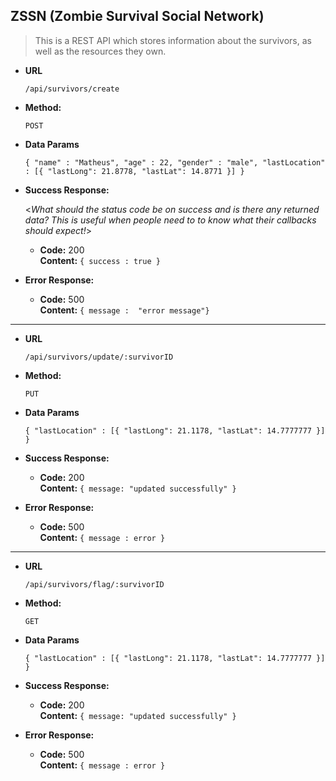**ZSSN (Zombie Survival Social Network)**
----
> This is a REST API which stores information about the survivors, as well as the resources they own.

* **URL**

  `/api/survivors/create`

* **Method:**
  
  `POST`
  
* **Data Params**

  `{
  "name" : "Matheus",
  "age" : 22,
  "gender" : "male",
  "lastLocation" : [{
    "lastLong": 21.8778,
    "lastLat": 14.8771
  }]
}`

* **Success Response:**
  
  <_What should the status code be on success and is there any returned data? This is useful when people need to to know what their callbacks should expect!_>

  * **Code:** 200 <br />
    **Content:** `{ success : true }`
 
* **Error Response:**

  * **Code:** 500 <br />
    **Content:** `{ message :  "error message"}`

----

* **URL**

  `/api/survivors/update/:survivorID`

* **Method:**
  
  `PUT`
  
* **Data Params**

  `{
  "lastLocation" : [{
    "lastLong": 21.1178,
    "lastLat": 14.7777777
  }]
}`

* **Success Response:**
    * **Code:** 200 <br />
    **Content:** `{ message: "updated successfully" }`
 
* **Error Response:**
  * **Code:** 500 <br />
    **Content:** `{ message : error }`

----

* **URL**

  `/api/survivors/flag/:survivorID`

* **Method:**
  
  `GET`
  
* **Data Params**

  `{
  "lastLocation" : [{
    "lastLong": 21.1178,
    "lastLat": 14.7777777
  }]
}`

* **Success Response:**
    * **Code:** 200 <br />
    **Content:** `{ message: "updated successfully" }`
 
* **Error Response:**
  * **Code:** 500 <br />
    **Content:** `{ message : error }`

